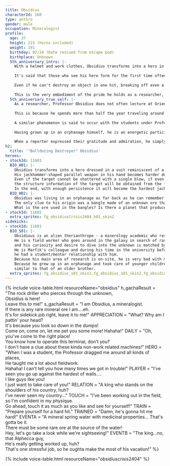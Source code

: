 ```yaml
---
title: Obsidius
characterId: 160
type: anthro
gender: male
occupation: Mineralogist
profile:
  age: 37
  height: 215 (horns included)
  weight: 191
  birthday: 02/24 (Date rescued from escape pod)
  birthplace: Unknown
  5th_anniversary_intro: |-
    With a helmet and work clothes, Obsidius transforms into a hero in a suit resembling a miner. 
    
    It's said that those who see his hero form for the first time often mistake him for a member of Labor's Site. However, that misconception is shattered the moment they see his rock drill-shaped Parallel Weapon in action. The hardness of his Parallel Weapon changes according to the amount of knowledge he possesses about the target. 
    
    Even if he can't destroy an object in one hit, breaking off even a single fragment allows him to acquire structural data from it, thereby increasing the weapon's hardness. 
    
    This is the very embodiment of the pride he holds as a researcher, which he expresses in his lectures: "Smash through the world's unknowns with curiosity and a spirit of inquiry, and transform them into knowledge. That is the essence of scholarship." 
  5th_anniversary_true_self: |-
    As a researcher, Professor Obsidius does not often lecture at Orient City University's Faculty of Planetary Environments.
    
    This is because he spends more than half the year traveling around the galaxy on fieldwork. As a result, students studying mineralogy under him inevitably develop strong physiques and, for some reason, pick up survival skills that could rival a professional's. 
    
    A similar phenomenon is said to occur with the students under Professor Marfik, who teaches archaeology at the same university. According to other students, it's easy to tell which seminar group someone belongs to just by looking at them. 
    
    Having grown up in an orphanage himself, he is an energetic participant in his agency's charity events such as free workshops. The charity bazaars are especially popular, drawing countless donations from fans inspired by his example and always proving to be a great success. He, however, does not speak of these things himself. 
    
    When a reporter expressed their gratitude and admiration, he simply laughed it off with his usual boisterous smile and said, "I'm just giving back what I received when I was a kid." 
h2:
  title: '"Bulldozing Destroyer" Obsidius'
heroes:
- stockId: 11601
  BIO_H01: |-
    Obsidius transforms into a hero dressed in a suit reminiscent of a miner, complete with helmet and work clothes.
    His jackhammer-shaped parallel weapon in his hand becomes harder depending on the amount of knowledge Obsidius has about the object       being drilled.
    Even if the target cannot be shattered with a single blow, if even a small part of it can be broken away,
    the structure information of the target will be obtained from the fragments and the jackhammer's power will increase.
    In the end, with enough persistence it will become the hardest jackhammer to "break through the unknown" and crush anything.
  BIO_H02: |-
    Obsidius was living in an orphanage as far back as he can remember.
    The only clue to his origin was a bangle made of an unknown ore that he had worn since birth.
    What is the ore used in the bangles? Is there a planet that produces the same ore? Is it home? All kinds of unknowns trouble him.         With a dream of "breaking through all unknowns" in his heart, he travels around the galaxy.
- stockId: 11602
  extra_sprites: fg_obsidiusCrisis2404_h01_skin2
sidekicks:
- stockId: 11601
  BIO_S01: |-
    Obsidious is an alien therianthrope - a minerology academic who resides in the Orient City University.
    He is a field worker who goes around in the galaxy in search of rare ores,
    and his curiosity and desire to dive into the unknown is matched by his toughness.
    He is Marfik's colleague and during his time in the university before becoming a Professor,
    he had a student/mentor relationship with him.
    Because his main area of research is on-site, he is very bad with machinery that require precision.
    Because he grew up in an orphanage and took care of younger children all the time, he now has a very caring attitude,
    similar to that of an older brother. 
  extra_sprites: fg_obsidius_s01_skin1,fg_obsidius_s01_skin2,fg_obsidius_s01_skin3,fg_obsidius_s01_skin4,fg_obsidius_s01_skin5,fg_obsidius_s01_skin6,fg_obsidius_s01_skin7
---
```


{% include voice-table.html resourceName="obsidius"
h_gachaResult = "The rock driller who pierces through the unknown,<br>Obsidius is here!<br>Leave this to me!"
s_gachaResult = "I am Obsidius, a mineralogist.<br>If there is any rare mineral ore I am….eh.<br>It's for sidekick job right, leave it to me!"
APPRECIATION = "What? Why am I pattin' your head?<br>It's because you look so down in the dumps!<br>Come on, come on, let me pet you some more! Hahaha!"
DAILY = "Oh, you've come to the right place!<br>You know how to operate this terminal, don't you?<br>I don't have a clue about these kinda non-work related machines!"
HERO = "When I was a student, the Professor dragged me around all kinds of places,<br>He taught me a lot about fieldwork.<br>Hahaha! I can't tell you how many times we got in trouble!"
PLAYER = "I've seen you go up against the hardest of walls....<br>I like guys like you!<br>I just want to take care of you!"
RELATION = "A king who stands on the shoulders of his country, huh?<br>I've never seen my country..."
TOUCH = "I've been working out in the field, so I'm confident in my physique.<br>Go ahead, touch it as much as you like and see for yourself!"
TRAIN = "Prepare yourself for a hard hit."
TRAINED = "Damn, he's gonna hit me hard!"
EVENTA = "A mineral spring water with medicinal properties... That's gotta be it.<br>There must be some rare ore at the source of the water!<br>Hey, let's go take a look while we're sightseeing!"
EVENTB = "The king...no, that Alphecca guy,<br>He's really getting worked up, huh?<br>That's one stressful job, so he oughta make the most of his vacation!"
%}

{% include voice-table.html resourceName="obsidiuscrisis2404"
%}
